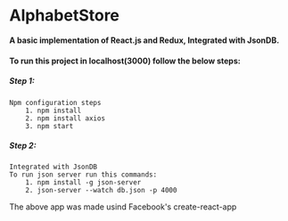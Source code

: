 # AlphabetStore

**A basic implementation of React.js and Redux, Integrated with JsonDB.**

#### To run this project in localhost(3000) follow the below steps:
    
##### Step 1:
    Npm configuration steps
        1. npm install
        2. npm install axios
        3. npm start    
        
##### Step 2:
    Integrated with JsonDB
    To run json server run this commands:
        1. npm install -g json-server
        2. json-server --watch db.json -p 4000

The above app was made usind Facebook's create-react-app